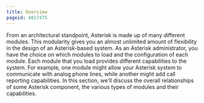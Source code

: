 ```yaml
---
title: Overview
pageid: 4817475
---
```


From an architectural standpoint, Asterisk is made up of many different modules. This modularity gives you an almost unlimited amount of flexibility in the design of an Asterisk-based system. As an Asterisk administrator, you have the choice on which modules to load and the configuration of each module. Each module that you load provides different capabilities to the system. For example, one module might allow your Asterisk system to communicate with analog phone lines, while another might add call reporting capabilities. In this section, we'll discuss the overall relationships of some Asterisk component, the various types of modules and their capabilities.
